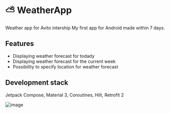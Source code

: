 # ⛅ WeatherApp
Weather app for Avito intership
My first app for Android made within 7 days.

## Features
* Displaying weather forecast for todady
* Displaying weather forecast for the current week
* Possibility to specify location for weather forecast

## Development stack
Jetpack Compose, Material 3, Coroutines, Hilt, Retrofit 2

![image](https://github.com/Kuchibecka/WeatherApp/blob/master/weatherApp.gif)
